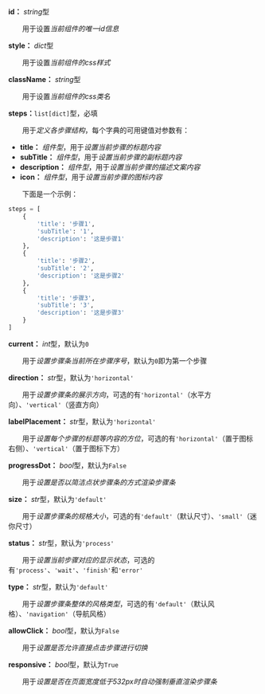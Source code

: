 **id：** *string*型

　　用于设置*当前组件的唯一id信息*

**style：** *dict*型

　　用于设置*当前组件的css样式*

**className：** *string*型

　　用于设置*当前组件的css类名*

**steps：**`list[dict]`型，必填

　　用于*定义各步骤结构*，每个字典的可用键值对参数有：

- **title：** *组件型*，用于*设置当前步骤的标题内容*
- **subTitle：** *组件型*，用于*设置当前步骤的副标题内容*
- **description：** *组件型*，用于*设置当前步骤的描述文案内容*
- **icon：** *组件型*，用于*设置当前步骤的图标内容*

　　下面是一个示例：

```python
steps = [
    {
        'title': '步骤1',
        'subTitle': '1',
        'description': '这是步骤1'
    },
    {
        'title': '步骤2',
        'subTitle': '2',
        'description': '这是步骤2'
    },
    {
        'title': '步骤3',
        'subTitle': '3',
        'description': '这是步骤3'
    }
]
```

**current：** *int*型，默认为`0`

　　用于*设置步骤条当前所在步骤序号*，默认为`0`即为第一个步骤

**direction：** *str*型，默认为`'horizontal'`

　　用于*设置步骤条的展示方向*，可选的有`'horizontal'`（水平方向）、`'vertical'`（竖直方向）

**labelPlacement：** *str*型，默认为`'horizontal'`

　　用于*设置每个步骤的标题等内容的方位*，可选的有`'horizontal'`（置于图标右侧）、`'vertical'`（置于图标下方）

**progressDot：** *bool*型，默认为`False`

　　用于*设置是否以简洁点状步骤条的方式渲染步骤条*

**size：** *str*型，默认为`'default'`

　　用于*设置步骤条的规格大小*，可选的有`'default'`（默认尺寸）、`'small'`（迷你尺寸）

**status：** *str*型，默认为`'process'`

　　用于*设置当前步骤对应的显示状态*，可选的有`'process'`、`'wait'`、`'finish'`和`'error'`

**type：** *str*型，默认为`'default'`

　　用于*设置步骤条整体的风格类型*，可选的有`'default'`（默认风格）、`'navigation'`（导航风格）

**allowClick：** *bool*型，默认为`False`

　　用于*设置是否允许直接点击步骤进行切换*

**responsive：** *bool*型，默认为`True`

　　用于*设置是否在页面宽度低于532px时自动强制垂直渲染步骤条*